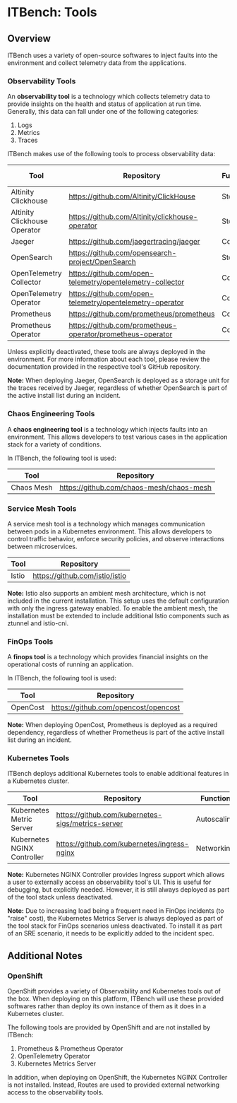 # ITBench: Tools

## Overview

ITBench uses a variety of open-source softwares to inject faults into the environment and collect telemetry data from the applications.

### Observability Tools

An **observability tool** is a technology which collects telemetry data to provide insights on the health and status of application at run time. Generally, this data can fall under one of the following categories:

1. Logs
2. Metrics
3. Traces

ITBench makes use of the following tools to process observability data:

| Tool | Repository | Function | Observability Data Type(s) |
| --- | --- | --- | --- |
| Altinity Clickhouse | https://github.com/Altinity/ClickHouse | Storage | Logs, Traces |
| Altinity Clickhouse Operator | https://github.com/Altinity/clickhouse-operator | Storage | Logs, Traces |
| Jaeger | https://github.com/jaegertracing/jaeger | Collector | Traces |
| OpenSearch | https://github.com/opensearch-project/OpenSearch | Storage | Logs, Traces |
| OpenTelemetry Collector | https://github.com/open-telemetry/opentelemetry-collector | Collector | Logs, Traces, Metrics |
| OpenTelemetry Operator | https://github.com/open-telemetry/opentelemetry-operator | Collector | Logs, Traces, Metrics |
| Prometheus | https://github.com/prometheus/prometheus | Collector | Metrics |
| Prometheus Operator | https://github.com/prometheus-operator/prometheus-operator | Collector | Metrics |

Unless explicitly deactivated, these tools are always deployed in the environment. For more information about each tool, please review the documentation provided in the respective tool's GitHub repository.

**Note:** When deploying Jaeger, OpenSearch is deployed as a storage unit for the traces received by Jaeger, regardless of whether OpenSearch is part of the active install list during an incident.

### Chaos Engineering Tools

A **chaos engineering tool** is a technology which injects faults into an environment. This allows developers to test various cases in the application stack for a variety of conditions.

In ITBench, the following tool is used:

| Tool | Repository |
| --- | --- |
| Chaos Mesh | https://github.com/chaos-mesh/chaos-mesh |

### Service Mesh Tools

A service mesh tool is a technology which manages communication between pods in a Kubernetes environment. This allows developers to control traffic behavior, enforce security policies, and observe interactions between microservices.

| Tool | Repository |
| --- | --- |
| Istio | https://github.com/istio/istio |

**Note:** Istio also supports an ambient mesh architecture, which is not included in the current installation. This setup uses the default configuration with only the ingress gateway enabled. To enable the ambient mesh, the installation must be extended to include additional Istio components such as ztunnel and istio-cni.

### FinOps Tools

A **finops tool** is a technology which provides financial insights on the operational costs of running an application.

In ITBench, the following tool is used:

| Tool | Repository |
| --- | --- |
| OpenCost | https://github.com/opencost/opencost |

**Note:** When deploying OpenCost, Prometheus is deployed as a required dependency, regardless of whether Prometheus is part of the active install list during an incident.

### Kubernetes Tools

ITBench deploys additional Kubernetes tools to enable additional features in a Kubernetes cluster.

| Tool | Repository | Function |
| --- | --- | --- |
| Kubernetes Metric Server | https://github.com/kubernetes-sigs/metrics-server | Autoscaling |
| Kubernetes NGINX Controller | https://github.com/kubernetes/ingress-nginx | Networking |

**Note:** Kubernetes NGINX Controller provides Ingress support which allows a user to externally access an observability tool's UI. This is useful for debugging, but explicitly needed. However, it is still always deployed as part of the tool stack unless deactivated.

**Note:** Due to increasing load being a frequent need in FinOps incidents (to "raise" cost), the Kubernetes Metrics Server is always deployed as part of the tool stack for FinOps scenarios unless deactivated. To install it as part of an SRE scenario, it needs to be explicitly added to the incident spec.

## Additional Notes

### OpenShift

OpenShift provides a variety of Observability and Kubernetes tools out of the box. When deploying on this platform, ITBench will use these provided softwares rather than deploy its own instance of them as it does in a Kubernetes cluster.

The following tools are provided by OpenShift and are not installed by ITBench:

1. Prometheus & Prometheus Operator
2. OpenTelemetry Operator
3. Kubernetes Metrics Server

In addition, when deploying on OpenShift, the Kubernetes NGINX Controller is not installed. Instead, Routes are used to provided external networking access to the observability tools.
